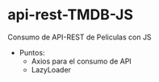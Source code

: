 # api-rest-TMDB-JS
Consumo de API-REST de Peliculas con JS
* Puntos:
    * Axios para el consumo de API
    * LazyLoader
